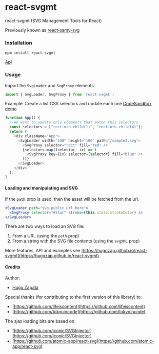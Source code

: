 

# react-svgmt

react-svgmt (SVG Management Tools for React)

Previously known as [react-samy-svg](https://github.com/hugozap/react-samy-svg)

### Installation

```
npm install react-svgmt

```

[Api](https://hugozap.github.io/react-svgmt/#api)

### Usage

Import the `SvgLoader` and `SvgProxy` elements

```js
import { SvgLoader, SvgProxy } from 'react-svgmt';
```

Example: Create a list CSS selectors and update each one
[CodeSandbox demo](https://codesandbox.io/s/react-svgmt-nth-child-rh48e)

```js
function App() {
  //We want to update only elements that match this selectors
  const selectors = ["rect:nth-child(1)", "rect:nth-child(4)"];
  return (
    <div className="App">
      <SvgLoader width="100" height="100" path="/sample1.svg">
        <SvgProxy selector="rect" fill="red" />
        {selectors.map((selector, ix) => (
          <SvgProxy key={ix} selector={selector} fill="blue" />
        ))}
      </SvgLoader>
    </div>
  );
}
```

#### Loading and manipulating and SVG

If the `path` prop is used, then the asset will be fetched from the url. 


```jsx
<SvgLoader path="svg public url here">
  <SvgProxy selector="#Star" stroke={this.state.strokeColor} />
</SvgLoader>

```

There are two ways to load an SVG file:

1) From a URL (using the `path` prop)
2) From a string with the SVG file contents (using the `svgXML` prop)

More features, API and examples see [https://hugozap.github.io/react-svgmt](https://hugozap.github.io/react-svgmt)


#### Credits

Author:

 - [Hugo Zapata](https://www.hugozap.com)

Special thanks (for contributing to the first version of this library) to:

 - [https://github.com/lifeiscontent](https://github.com/lifeiscontent)
 - [https://github.com/tokyoincode](https://github.com/tokyoincode)


The ajax loading bits are based on:

- [https://github.com/iconic/SVGInjector](https://github.com/iconic/SVGInjector)
- [https://github.com/atomic-app/react-svg](https://github.com/atomic-app/react-svg)

